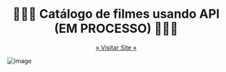 <h1 align="center">👨🏾‍💻 Catálogo de filmes usando API (EM PROCESSO)  👨🏾‍💻</h1>

<p align="center">
 <a href='https://risxard.github.io/BD-Screens/'>» Visitar Site «</a>


![image](https://user-images.githubusercontent.com/88140056/167028450-91574113-83a5-44e9-8755-d96a1d2dc1f5.png)




<p align="center">
